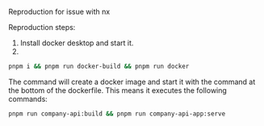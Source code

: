 Reproduction for issue with nx

Reproduction steps:
1. Install docker desktop and start it.
2. 
```sh
pnpm i && pnpm run docker-build && pnpm run docker
```
The command will create a docker image and start it with the command at the bottom of the dockerfile. This means it executes the following commands:
```sh
pnpm run company-api:build && pnpm run company-api-app:serve
```
